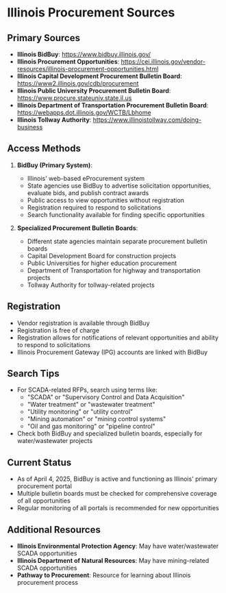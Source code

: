 # Illinois Procurement Sources

## Primary Sources
- **Illinois BidBuy**: https://www.bidbuy.illinois.gov/
- **Illinois Procurement Opportunities**: https://cei.illinois.gov/vendor-resources/illinois-procurement-opportunities.html
- **Illinois Capital Development Procurement Bulletin Board**: https://www2.illinois.gov/cdb/procurement
- **Illinois Public University Procurement Bulletin Board**: https://www.procure.stateuniv.state.il.us
- **Illinois Department of Transportation Procurement Bulletin Board**: https://webapps.dot.illinois.gov/WCTB/Lbhome
- **Illinois Tollway Authority**: https://www.illinoistollway.com/doing-business

## Access Methods
1. **BidBuy (Primary System)**:
   - Illinois' web-based eProcurement system
   - State agencies use BidBuy to advertise solicitation opportunities, evaluate bids, and publish contract awards
   - Public access to view opportunities without registration
   - Registration required to respond to solicitations
   - Search functionality available for finding specific opportunities

2. **Specialized Procurement Bulletin Boards**:
   - Different state agencies maintain separate procurement bulletin boards
   - Capital Development Board for construction projects
   - Public Universities for higher education procurement
   - Department of Transportation for highway and transportation projects
   - Tollway Authority for tollway-related projects

## Registration
- Vendor registration is available through BidBuy
- Registration is free of charge
- Registration allows for notifications of relevant opportunities and ability to respond to solicitations
- Illinois Procurement Gateway (IPG) accounts are linked with BidBuy

## Search Tips
- For SCADA-related RFPs, search using terms like:
  - "SCADA" or "Supervisory Control and Data Acquisition"
  - "Water treatment" or "wastewater treatment"
  - "Utility monitoring" or "utility control"
  - "Mining automation" or "mining control systems"
  - "Oil and gas monitoring" or "pipeline control"
- Check both BidBuy and specialized bulletin boards, especially for water/wastewater projects

## Current Status
- As of April 4, 2025, BidBuy is active and functioning as Illinois' primary procurement portal
- Multiple bulletin boards must be checked for comprehensive coverage of all opportunities
- Regular monitoring of all portals is recommended for new opportunities

## Additional Resources
- **Illinois Environmental Protection Agency**: May have water/wastewater SCADA opportunities
- **Illinois Department of Natural Resources**: May have mining-related SCADA opportunities
- **Pathway to Procurement**: Resource for learning about Illinois procurement process

